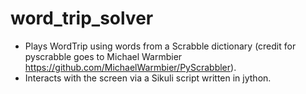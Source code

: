 # word_trip_solver
* Plays WordTrip using words from a Scrabble dictionary (credit for pyscrabble goes to Michael Warmbier https://github.com/MichaelWarmbier/PyScrabbler). 
* Interacts with the screen via a Sikuli script written in jython.
